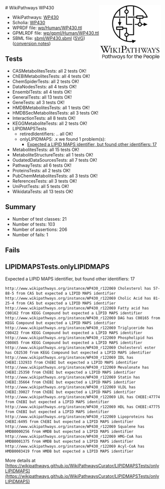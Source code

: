 <img style="float: right; width: 200px" src="../logo.png" />
# WikiPathways WP430

* WikiPathways: [WP430](https://identifiers.org/wikipathways:WP430)
* Scholia: [WP430](https://scholia.toolforge.org/wikipathways/WP430)
* WPRDF file: [wp/Human/WP430.ttl](../wp/Human/WP430.ttl)
* GPMLRDF file: [wp/gpml/Human/WP430.ttl](../wp/gpml/Human/WP430.ttl)
* SBML file: [sbml/WP430.sbml](../sbml/WP430.sbml) ([SVG](../sbml/WP430.svg)) ([conversion notes](../sbml/WP430.txt))

## Tests
* CASMetabolitesTests: all 2 tests OK!
* ChEBIMetabolitesTests: all 4 tests OK!
* ChemSpiderTests: all 2 tests OK!
* DataNodesTests: all 4 tests OK!
* EnsemblTests: all 4 tests OK!
* GeneralTests: all 13 tests OK!
* GeneTests: all 3 tests OK!
* HMDBMetabolitesTests: all 1 tests OK!
* HMDBSecMetabolitesTests: all 3 tests OK!
* InteractionTests: all 8 tests OK!
* KEGGMetaboliteTests: all 2 tests OK!
* LIPIDMAPSTests
    * retiredIdentifiers: .. all OK!
    * onlyLIPIDMAPS: .x we found 1 problem(s):
        * [Expected a LIPID MAPS identifier, but found other identifiers: 17](#d0bfb67f)
* MetabolitesTests: all 15 tests OK!
* MetaboliteStructureTests: all 1 tests OK!
* OudatedDataSourcesTests: all 7 tests OK!
* PathwayTests: all 6 tests OK!
* ProteinsTests: all 2 tests OK!
* PubChemMetabolitesTests: all 3 tests OK!
* ReferencesTests: all 3 tests OK!
* UniProtTests: all 5 tests OK!
* WikidataTests: all 13 tests OK!


## Summary

* Number of test classes: 21
* Number of tests: 103
* Number of assertions: 206
* Number of fails: 1

## Fails

<a name="d0bfb67f" />

## LIPIDMAPSTests.onlyLIPIDMAPS

Expected a LIPID MAPS identifier, but found other identifiers: 17
```
http://www.wikipathways.org/instance/WP430_r122069 Cholesterol has 57-88-5 from CAS but expected a LIPID MAPS identifier
http://www.wikipathways.org/instance/WP430_r122069 Cholic Acid has 81-25-4 from CAS but expected a LIPID MAPS identifier
http://www.wikipathways.org/instance/WP430_r122069 Fatty acid has C00162 from KEGG Compound but expected a LIPID MAPS identifier
http://www.wikipathways.org/instance/WP430_r122069 DAG has C00165 from KEGG Compound but expected a LIPID MAPS identifier
http://www.wikipathways.org/instance/WP430_r122069 Triglyceride has C00422 from KEGG Compound but expected a LIPID MAPS identifier
http://www.wikipathways.org/instance/WP430_r122069 Phospholipid has C00865 from KEGG Compound but expected a LIPID MAPS identifier
http://www.wikipathways.org/instance/WP430_r122069 Cholesterol ester has C02530 from KEGG Compound but expected a LIPID MAPS identifier
http://www.wikipathways.org/instance/WP430_r122069 IDL has CHEBI:132933 from ChEBI but expected a LIPID MAPS identifier
http://www.wikipathways.org/instance/WP430_r122069 Mevalonate has CHEBI:25350 from ChEBI but expected a LIPID MAPS identifier
http://www.wikipathways.org/instance/WP430_r122069 Statin has CHEBI:35664 from ChEBI but expected a LIPID MAPS identifier
http://www.wikipathways.org/instance/WP430_r122069 VLDL has CHEBI:39027 from ChEBI but expected a LIPID MAPS identifier
http://www.wikipathways.org/instance/WP430_r122069 LDL has CHEBI:47774 from ChEBI but expected a LIPID MAPS identifier
http://www.wikipathways.org/instance/WP430_r122069 HDL has CHEBI:47775 from ChEBI but expected a LIPID MAPS identifier
http://www.wikipathways.org/instance/WP430_r122069 Lipoproteins has CHEBI:6495 from ChEBI but expected a LIPID MAPS identifier
http://www.wikipathways.org/instance/WP430_r122069 Squalene has HMDB0000256 from HMDB but expected a LIPID MAPS identifier
http://www.wikipathways.org/instance/WP430_r122069 HMG-CoA has HMDB0001375 from HMDB but expected a LIPID MAPS identifier
http://www.wikipathways.org/instance/WP430_r122069 Acyl-CoA has HMDB0003419 from HMDB but expected a LIPID MAPS identifier
```

More details at [https://wikipathways.github.io/WikiPathwaysCurator/LIPIDMAPSTests/onlyLIPIDMAPS](https://wikipathways.github.io/WikiPathwaysCurator/LIPIDMAPSTests/onlyLIPIDMAPS)

